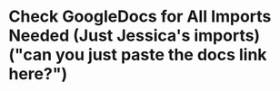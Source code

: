 # Check GoogleDocs for All Imports Needed (Just Jessica's imports) ("can you just paste the docs link here?")
